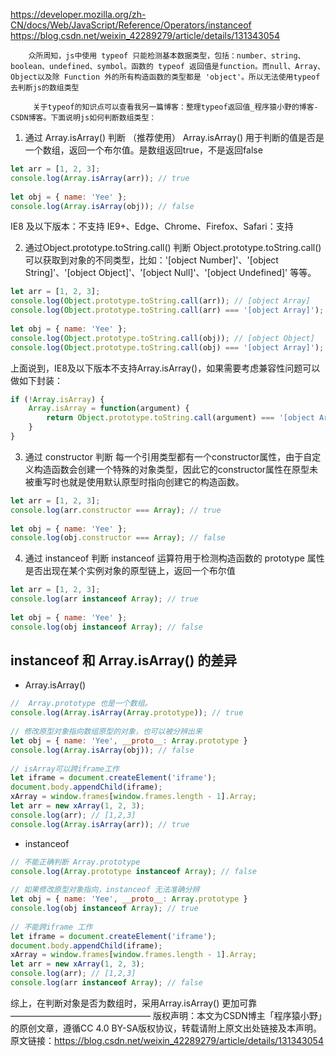 https://developer.mozilla.org/zh-CN/docs/Web/JavaScript/Reference/Operators/instanceof
https://blog.csdn.net/weixin_42289279/article/details/131343054

        众所周知，js中使用 typeof 只能检测基本数据类型，包括：number、string、boolean、undefined、symbol。函数的 typeof 返回值是function。而null、Array、Object以及除 Function 外的所有构造函数的类型都是 'object'。所以无法使用typeof去判断js的数组类型

         关于typeof的知识点可以查看我另一篇博客：整理typeof返回值_程序猿小野的博客-CSDN博客。下面说明js如何判断数组类型：

1. 通过 Array.isArray() 判断  （推荐使用）
Array.isArray() 用于判断的值是否是一个数组，返回一个布尔值。是数组返回true，不是返回false

```js
let arr = [1, 2, 3];
console.log(Array.isArray(arr)); // true
 
let obj = { name: 'Yee' };
console.log(Array.isArray(obj)); // false
```
IE8 及以下版本：不支持
IE9+、Edge、Chrome、Firefox、Safari：支持

2. 通过Object.prototype.toString.call() 判断
Object.prototype.toString.call()可以获取到对象的不同类型，比如：'[object Number]'、'[object String]'、'[object Object]'、'[object Null]'、'[object Undefined]' 等等。


```js
let arr = [1, 2, 3];
console.log(Object.prototype.toString.call(arr)); // [object Array]
console.log(Object.prototype.toString.call(arr) === '[object Array]'); // true
 
let obj = { name: 'Yee' };
console.log(Object.prototype.toString.call(obj)); // [object Object]
console.log(Object.prototype.toString.call(obj) === '[object Array]'); // false
```

上面说到，IE8及以下版本不支持Array.isArray()，如果需要考虑兼容性问题可以做如下封装：

```js
if (!Array.isArray) {
    Array.isArray = function(argument) {
        return Object.prototype.toString.call(argument) === '[object Array]';
    }
}
```

 3. 通过 constructor 判断
每一个引用类型都有一个constructor属性，由于自定义构造函数会创建一个特殊的对象类型，因此它的constructor属性在原型未被重写时也就是使用默认原型时指向创建它的构造函数。


```js
let arr = [1, 2, 3];
console.log(arr.constructor === Array); // true
 
let obj = { name: 'Yee' };
console.log(obj.constructor === Array); // false
```

4. 通过 instanceof 判断
	instanceof 运算符用于检测构造函数的 prototype 属性是否出现在某个实例对象的原型链上，返回一个布尔值

```js
let arr = [1, 2, 3];
console.log(arr instanceof Array); // true
 
let obj = { name: 'Yee' };
console.log(obj instanceof Array); // false
```

## instanceof 和 Array.isArray() 的差异
- Array.isArray()
```js
//  Array.prototype 也是一个数组。
console.log(Array.isArray(Array.prototype)); // true
 
// 修改原型对象指向数组原型的对象，也可以被分辨出来
let obj = { name: 'Yee', __proto__: Array.prototype }
console.log(Array.isArray(obj)); // false
 
// isArray可以跨iframe工作
let iframe = document.createElement('iframe');
document.body.appendChild(iframe);
xArray = window.frames[window.frames.length - 1].Array;
let arr = new xArray(1, 2, 3);
console.log(arr); // [1,2,3]
console.log(Array.isArray(arr)); // true
```
- instanceof
```js
// 不能正确判断 Array.prototype
console.log(Array.prototype instanceof Array); // false
 
// 如果修改原型对象指向，instanceof 无法准确分辨
let obj = { name: 'Yee', __proto__: Array.prototype }
console.log(obj instanceof Array); // true
 
// 不能跨iframe 工作
let iframe = document.createElement('iframe');
document.body.appendChild(iframe);
xArray = window.frames[window.frames.length - 1].Array;
let arr = new xArray(1, 2, 3);
console.log(arr); // [1,2,3]
console.log(arr instanceof Array); // false
```


综上，在判断对象是否为数组时，采用Array.isArray() 更加可靠
————————————————
版权声明：本文为CSDN博主「程序猿小野」的原创文章，遵循CC 4.0 BY-SA版权协议，转载请附上原文出处链接及本声明。
原文链接：https://blog.csdn.net/weixin_42289279/article/details/131343054